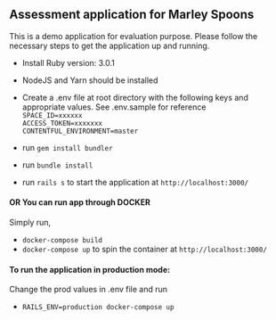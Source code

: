 ## Assessment application for Marley Spoons

This is a demo application for evaluation purpose. Please follow the necessary steps to get the
application up and running.

* Install Ruby version: 3.0.1
* NodeJS and Yarn should be installed
* Create a .env file at root directory with the following keys and appropriate values. See .env.sample for reference<br>
  `SPACE_ID=xxxxxx`<br>
  `ACCESS_TOKEN=xxxxxxx`<br>
  `CONTENTFUL_ENVIRONMENT=master`<br>
  
* run `gem install bundler`
* run `bundle install`
* run `rails s` to start the application at `http://localhost:3000/`

#### OR You can run app through DOCKER
Simply run,
* `docker-compose build`
* `docker-compose up` to spin the container at `http://localhost:3000/`

#### To run the application in production mode:
Change the prod values in .env file and run
* `RAILS_ENV=production docker-compose up`
